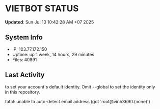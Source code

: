 # VIETBOT STATUS
**Updated**: Sun Jul 13 10:42:28 AM +07 2025

## System Info
- IP: 103.77.172.150
- Uptime: up 1 week, 14 hours, 29 minutes
- Files: 40891

## Last Activity

to set your account's default identity.
Omit --global to set the identity only in this repository.

fatal: unable to auto-detect email address (got 'root@vinh3690.(none)')
